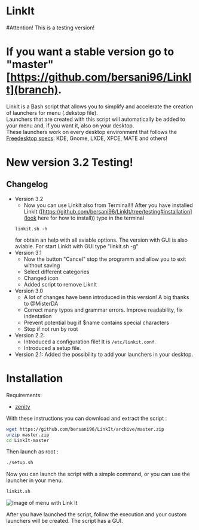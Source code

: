 # LinkIt
#Attention! This is a testing version! 

If you want a stable version go to "master" [https://github.com/bersani96/LinkIt](branch).
=====
LinkIt is a Bash script that allows you to simplify and accelerate the creation of launchers for menu (.dekstop file).  
Launchers that are created with this script will automatically be added to your menu and, if you want it, also on your desktop.  
These launchers work on every desktop environment that follows the [Freedesktop specs](http://standards.freedesktop.org/desktop-entry-spec/latest/index.html):
KDE, Gnome, LXDE, XFCE, MATE and others!

# New version 3.2 Testing!
## Changelog
- Version 3.2
	* Now you can use LinkIt also from Terminal!!!
	 After you have installed LinkIt ([https://github.com/bersani96/LinkIt/tree/testing#installation](look here for how to install)) type in the terminal 
	 ```
	 linkit.sh -h 
	 ```
	 for obtain an help with all aviable options.
	 The version with GUI is also aviable. For start LinkIt with GUI type "linkit.sh -g"
- Version 3.1
	* Now the button "Cancel" stop the programm and allow you to exit without saving
	* Select different categories
	* Changed icon
	* Added script to remove LiknIt
- Version 3.0
	* A lot of changes have benn introduced in this version! A big thanks to @MisterDA 
	* Correct many typos and grammar errors. Improve readability, fix indentation
	* Prevent potential bug if $name contains special characters
	* Stop if not run by root
- Version 2.2:
    * Introduced a configuration file! It is `/etc/linkit.conf`.
    * Introduced a setup file.
- Version 2.1: Added the possibility to add your launchers in your desktop.

# Installation
Requirements:
- [zenity](https://help.gnome.org/users/zenity/stable/)

With these instructions you can download and extract the script :
```sh
wget https://github.com/bersani96/LinkIt/archive/master.zip
unzip master.zip
cd LinkIt-master
```
Then launch as root :
```sh
./setup.sh
```

Now you can launch the script with a simple command, or you can use the launcher in your menu.
```sh
linkit.sh
```

![Image of menu with Link It](http://sonnino1aquile.altervista.org/file/linkit-menu.png)

After you have launched the script, follow the execution and your custom launchers will be created.
The script has a GUI.
